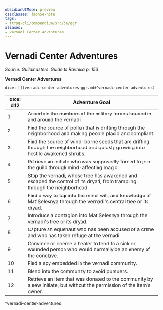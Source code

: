 ```yaml
---
obsidianUIMode: preview
cssclasses: json5e-note
tags:
- ttrpg-cli/compendium/src/5e/ggr
aliases:
- Vernadi Center Adventures
---
```

# Vernadi Center Adventures
*Source: Guildmasters' Guide to Ravnica p. 153* 

**Vernadi Center Adventures**

`dice: [](vernadi-center-adventures-ggr.md#^vernadi-center-adventures)`

| dice: d12 | Adventure Goal |
|-----------|----------------|
| 1 | Ascertain the numbers of the military forces housed in and around the vernadi. |
| 2 | Find the source of pollen that is drifting through the neighborhood and making people placid and compliant. |
| 3 | Find the source of wind-borne seeds that are drifting through the neighborhood and quickly growing into hostile awakened shrubs. |
| 4 | Retrieve an initiate who was supposedly forced to join the guild through mind-affecting magic. |
| 5 | Stop the vernadi, whose tree has awakened and escaped the control of its dryad, from trampling through the neighborhood. |
| 6 | Find a way to tap into the mind, will, and knowledge of Mat'Selesnya through the vernadi's central tree or its dryad. |
| 7 | Introduce a contagion into Mat'Selesnya through the vernadi's tree or its dryad. |
| 8 | Capture an equenaut who has been accused of a crime and who has taken refuge at the vernadi. |
| 9 | Convince or coerce a healer to tend to a sick or wounded person who would normally be an enemy of the conclave. |
| 10 | Find a spy embedded in the vernadi community. |
| 11 | Blend into the community to avoid pursuers. |
| 12 | Retrieve an item that was donated to the community by a new initiate, but without the permission of the item's owner. |
^vernadi-center-adventures
